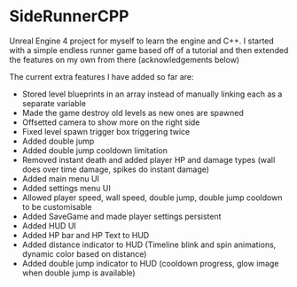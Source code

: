 # SideRunnerCPP
Unreal Engine 4 project for myself to learn the engine and C++.
I started with a simple endless runner game based off of a tutorial and then extended the features on my own from there (acknowledgements below)

The current extra features I have added so far are:
  - Stored level blueprints in an array instead of manually linking each as a separate variable
  - Made the game destroy old levels as new ones are spawned
  - Offsetted camera to show more on the right side
  - Fixed level spawn trigger box triggering twice
  - Added double jump
  - Added double jump cooldown limitation
  - Removed instant death and added player HP and damage types (wall does over time damage, spikes do instant damage)
  - Added main menu UI
  - Added settings menu UI
  - Allowed player speed, wall speed, double jump, double jump cooldown to be customisable
  - Added SaveGame and made player settings persistent
  - Added HUD UI
  - Added HP bar and HP Text to HUD
  - Added distance indicator to HUD (Timeline blink and spin animations, dynamic color based on distance)
  - Added double jump indicator to HUD (cooldown progress, glow image when double jump is available)
